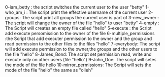 0-iam_betty : the script switches the current user to the user "betty"
1-who_am_i : The script print the effective username of the current user
2-groups: The script print all groups the current user is part of
3-new_owner : The script will change the owner of the file "hello" to user "betty" 
4-empty : The Script will creates an empty file called "hello"
5-execute : the Script add execute persomission to the owner of the file
6-multiple_permissions :the Script that add executer permission to the owner and the group and read permission to the other files to the files "hello" 
7-everybody: The script will add execute permission to the owner,the groups and the other users to the file "hello"
8-James_Bond: The script set permission read, write and execute only on other users (file "hello")
9-John_Doe: The script will setes the mode of the file hello
10-mirror_permissions: The Script will sets the mode of the file "hello" the same as "olleh"
